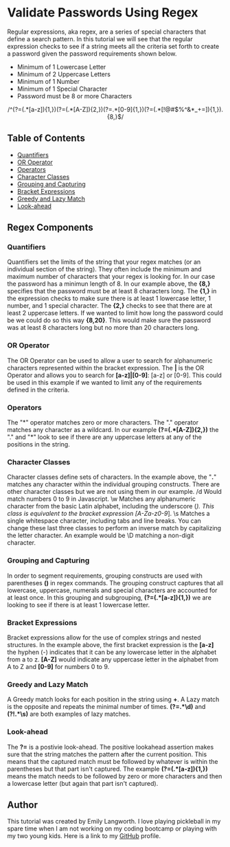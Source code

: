 # Validate Passwords Using Regex
Regular expressions, aka regex, are a series of special characters that define a search pattern. In this tutorial we will see that the regular expression checks to see if a string meets all the criteria set forth to create a password given the password requirements shown below.

* Minimum of 1 Lowercase Letter <br>
* Minimum of 2 Uppercase Letters<br>
* Minimum of 1 Number<br>
* Minimum of 1 Special Character<br>
* Password must be 8 or more Characters<br>
<div align="center">/^(?=(.*[a-z]){1,})(?=(.*[A-Z]){2,})(?=.*[0-9]{1,})(?=(.*[!@#$%^&*_+=]){1,}).{8,}$/</div>

## Table of Contents

- [Quantifiers](#quantifiers)
- [OR Operator](#or-operator)
- [Operators](#operators)
- [Character Classes](#character-classes)
- [Grouping and Capturing](#grouping-and-capturing)
- [Bracket Expressions](#bracket-expressions)
- [Greedy and Lazy Match](#greedy-and-lazy-match)
- [Look-ahead](#look-ahead)

## Regex Components

### Quantifiers
Quantifiers set the limits of the string that your regex matches (or an individual section of the string). They often include the minimum and maximum number of characters that your regex is looking for. In our case the password has a minimun length of 8. In our example above, the **{8,}** specifies that the password must be at least 8 characters long. The **{1,}** in the expression checks to make sure there is at least 1 lowercase letter, 1 number, and 1 special character. The **{2,}** checks to see that there are at least 2 uppercase letters. If we wanted to limit how long the password could be we could do so this way **{8,20}**. This would make sure the password was at least 8 characters long but no more than 20 characters long.
### OR Operator
The OR Operator can be used to allow a user to search for alphanumeric characters represented within the bracket expression. The **|** is the OR Operator and allows you to search for **[a-z]|[0-9]**: [a-z] or [0-9]. This could be used in this example if we wanted to limit any of the requirements defined in the criteria.
### Operators
The "\*" operator matches zero or more characters. The "." operator matches any character as a wildcard. In our example **(?=(.*[A-Z]){2,})** the "." and "*" look to see if there are any uppercase letters at any of the positions in the string. 
### Character Classes
Character classes define sets of characters. In the example above, the "**.**" matches any character within the individual grouping constructs. There are other character classes but we are not using them in our example. /d Would match numbers 0 to 9 in Javascript. \w Matches any alphanumeric character from the basic Latin alphabet, including the underscore (_). This class is equivalent to the bracket expression [A-Za-z0-9_]. \s Matches a single whitespace character, including tabs and line breaks. You can change these last three classes to perform an inverse match by capitalizing the letter character. An example would be \D matching a non-digit character.
### Grouping and Capturing
In order to segment requirements, grouping constructs are used with parentheses **()** in regex commands. The grouping construct captures that all lowercase, uppercase, numerals and special characters are accounted for at least once. In this grouping and subgrouping, **(?=(.*[a-z]){1,})** we are looking to see if there is at least 1 lowercase letter.
### Bracket Expressions
Bracket expressions allow for the use of complex strings and nested structures.
In the example above, the first bracket expression is the **[a-z]** the hyphen (-) indicates that it can be any lowercase letter in the alphabet from a to z. **[A-Z]** would indicate any uppercase letter in the alphabet from A to Z and **[0-9]** for numbers 0 to 9.
### Greedy and Lazy Match
A Greedy match looks for each position in the string using **+**. A Lazy match is the opposite and repeats the minimal number of times.
**(?=.*\d)** and **(?!.*\s)** are both examples of lazy matches.
### Look-ahead
The **?=** is a postivie look-ahead. The positive lookahead assertion makes sure that the string matches the pattern after the current position. This means that the captured match must be followed by whatever is within the parentheses but that part isn't captured. The example **(?=(.*[a-z]){1,})** means the match needs to be followed by zero or more characters and then a lowercase letter (but again that part isn't captured).
## Author
This tutorial was created by Emily Langworth. I love playing pickleball in my spare time when I am not working on my coding bootcamp or playing with my two young kids. Here is a link to my <a href="https://github.com/elangworth">GitHub</a> profile.
